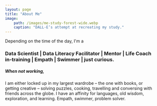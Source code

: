 ```yaml
---
layout: page
title: "About Me"
image: 
    path: /images/me-study-forest-wide.webp
    caption: "DALL-E’s attempt at recreating my study."
---
```

Depending on the time of the day, I'm a
### Data Scientist | Data Literacy Facilitator | Mentor | Life Coach in-training | Empath | Swimmer | just curious.

##### When not working, 
I am either locked up in my largest wardrobe – the one with books, or getting creative – solving puzzles, cooking, travelling and conversing with friends across the globe. I have an affinity for languages, old wisdom, exploration, and learning. 
Empath, swimmer, problem solver.
